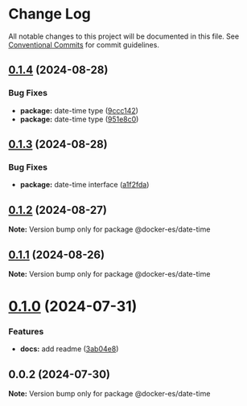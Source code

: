 # Change Log

All notable changes to this project will be documented in this file.
See [Conventional Commits](https://conventionalcommits.org) for commit guidelines.

## [0.1.4](https://github.com/docker-awesome/docker-es/compare/@docker-es/date-time@0.1.3...@docker-es/date-time@0.1.4) (2024-08-28)


### Bug Fixes

* **package:** date-time type ([9ccc142](https://github.com/docker-awesome/docker-es/commit/9ccc14245e4cd8d5432cf46ad0aa31a2dd2f4838))
* **package:** date-time type ([951e8c0](https://github.com/docker-awesome/docker-es/commit/951e8c01baedac2fb925bdfd253baa5ba29b3e2a))





## [0.1.3](https://github.com/docker-awesome/docker-es/compare/@docker-es/date-time@0.1.2...@docker-es/date-time@0.1.3) (2024-08-28)


### Bug Fixes

* **package:** date-time interface ([a1f2fda](https://github.com/docker-awesome/docker-es/commit/a1f2fda2c5638a965dd6a28bc4c0e9a8abe16ad0))





## [0.1.2](https://github.com/docker-awesome/docker-es/compare/@docker-es/date-time@0.1.1...@docker-es/date-time@0.1.2) (2024-08-27)

**Note:** Version bump only for package @docker-es/date-time





## [0.1.1](https://github.com/docker-awesome/docker-es/compare/@docker-es/date-time@0.1.0...@docker-es/date-time@0.1.1) (2024-08-26)

**Note:** Version bump only for package @docker-es/date-time





# [0.1.0](https://github.com/docker-awesome/docker-es/compare/@docker-es/date-time@0.0.2...@docker-es/date-time@0.1.0) (2024-07-31)


### Features

* **docs:** add readme ([3ab04e8](https://github.com/docker-awesome/docker-es/commit/3ab04e849e9418c8c000ea5fe56472783f28208c))





## 0.0.2 (2024-07-30)

**Note:** Version bump only for package @docker-es/date-time
